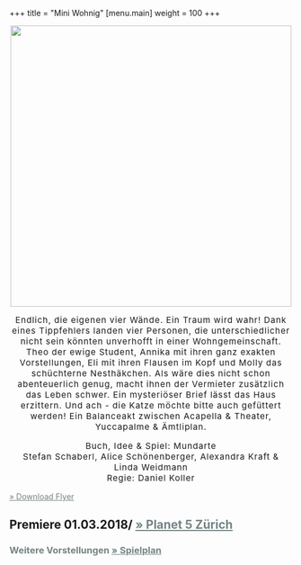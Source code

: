 +++
title = "Mini Wohnig"
[menu.main]
weight = 100
+++
<center> 
<img src="/images/flyer.png" width= 500px/></p>

<span style="letter-spacing: 1px; font-size: 15px"> 
Endlich, die eigenen vier Wände. Ein Traum wird wahr! Dank eines Tippfehlers landen vier Personen, die unterschiedlicher nicht sein könnten unverhofft in einer Wohngemeinschaft. Theo der ewige Student, Annika mit ihren ganz exakten Vorstellungen,  Eli mit ihren Flausen im Kopf und Molly das schüchterne Nesthäkchen. Als wäre dies nicht schon abenteuerlich genug, macht ihnen der Vermieter zusätzlich das Leben schwer. Ein mysteriöser Brief lässt das Haus erzittern. Und ach - die Katze möchte bitte auch gefüttert werden!
Ein Balanceakt zwischen Acapella & Theater, Yuccapalme & Ämtliplan. 

				
Buch, Idee & Spiel: Mundarte <br>
Stefan Schaberl, Alice Schönenberger, Alexandra Kraft & Linda Weidmann <br>
Regie: 
Daniel Koller
</span>
</p>
</center>

<a style="color:#758484" href="/flyermundarte.png"> &raquo; Download Flyer
      </a>

<p><h2> Premiere 01.03.2018/ <a style="color:#758484" href=https://www.planet5.ch/>
        &raquo; Planet 5 Zürich </a></h2> </p>

<p>
  <h3>
    <span style="color:#758484">
      Weitere Vorstellungen
      <a style="color:#758484" href="/Reservation">
        &raquo; Spielplan
      </a>
    </span>
  </h3>
</p>

